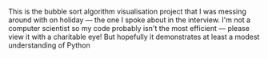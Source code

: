 This is the bubble sort algorithm visualisation project that I was messing around with on holiday — the one I spoke about in the interview. I'm not a computer scientist so my code probably isn't the most efficient — please view it with a charitable eye! But hopefully it demonstrates at least a modest understanding of Python
